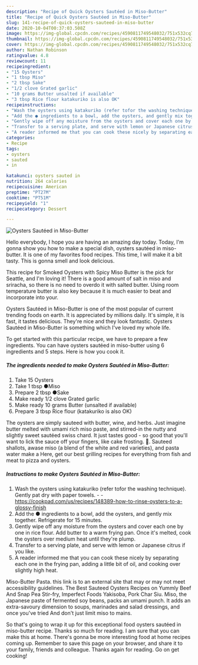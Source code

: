```yaml
---
description: "Recipe of Quick Oysters Sautéed in Miso-Butter"
title: "Recipe of Quick Oysters Sautéed in Miso-Butter"
slug: 141-recipe-of-quick-oysters-sauteed-in-miso-butter
date: 2020-10-04T00:37:03.508Z
image: https://img-global.cpcdn.com/recipes/4590811749548032/751x532cq70/oysters-sauteed-in-miso-butter-recipe-main-photo.jpg
thumbnail: https://img-global.cpcdn.com/recipes/4590811749548032/751x532cq70/oysters-sauteed-in-miso-butter-recipe-main-photo.jpg
cover: https://img-global.cpcdn.com/recipes/4590811749548032/751x532cq70/oysters-sauteed-in-miso-butter-recipe-main-photo.jpg
author: Nathan Robinson
ratingvalue: 4.8
reviewcount: 11
recipeingredient:
- "15 Oysters"
- "1 tbsp Miso"
- "2 tbsp Sake"
- "1/2 clove Grated garlic"
- "10 grams Butter unsalted if available"
- "3 tbsp Rice flour katakuriko is also OK"
recipeinstructions:
- "Wash the oysters using katakuriko (refer tofor the washing technique). Gently pat dry with paper towels.  https://cookpad.com/us/recipes/148389-how-to-rinse-oysters-to-a-glossy-finish"
- "Add the ● ingredients to a bowl, add the oysters, and gently mix together. Refrigerate for 15 minutes."
- "Gently wipe off any moisture from the oysters and cover each one by one in rice flour. Add butter to a warm frying pan. Once it&#39;s melted, cook the oysters over medium heat until they&#39;re plump."
- "Transfer to a serving plate, and serve with lemon or Japanese citrus if you like."
- "A reader informed me that you can cook these nicely by separating each one in the frying pan, adding a little bit of oil, and cooking over slightly high heat."
categories:
- Recipe
tags:
- oysters
- sauted
- in

katakunci: oysters sauted in 
nutrition: 264 calories
recipecuisine: American
preptime: "PT27M"
cooktime: "PT51M"
recipeyield: "1"
recipecategory: Dessert

---
```



![Oysters Sautéed in Miso-Butter](https://img-global.cpcdn.com/recipes/4590811749548032/751x532cq70/oysters-sauteed-in-miso-butter-recipe-main-photo.jpg)

Hello everybody, I hope you are having an amazing day today. Today, I'm gonna show you how to make a special dish, oysters sautéed in miso-butter. It is one of my favorites food recipes. This time, I will make it a bit tasty. This is gonna smell and look delicious.

This recipe for Smoked Oysters with Spicy Miso Butter is the pick for Seattle, and I&#39;m loving it! There is a good amount of salt in miso and sriracha, so there is no need to overdo it with salted butter. Using room temperature butter is also key because it is much easier to beat and incorporate into your.

Oysters Sautéed in Miso-Butter is one of the most popular of current trending foods on earth. It is appreciated by millions daily. It's simple, it is fast, it tastes delicious. They're nice and they look fantastic. Oysters Sautéed in Miso-Butter is something which I've loved my whole life.


To get started with this particular recipe, we have to prepare a few ingredients. You can have oysters sautéed in miso-butter using 6 ingredients and 5 steps. Here is how you cook it.

<!--inarticleads1-->

##### The ingredients needed to make Oysters Sautéed in Miso-Butter:

1. Take 15 Oysters
1. Take 1 tbsp ●Miso
1. Prepare 2 tbsp ●Sake
1. Make ready 1/2 clove Grated garlic
1. Make ready 10 grams Butter (unsalted if available)
1. Prepare 3 tbsp Rice flour (katakuriko is also OK)


The oysters are simply sauteed with butter, wine, and herbs. Just imagine butter melted with umami rich miso paste, and stirred-in the nutty and slightly sweet sautéed swiss chard. It just tastes good - so good that you&#39;ll want to lick the sauce off your fingers, like cake frosting. 🙂. Sauteed shallots, awase miso (a blend of the white and red varieties), and pasta water make a Here, get our best grilling recipes for everything from fish and meat to pizza and oysters. 

<!--inarticleads2-->

##### Instructions to make Oysters Sautéed in Miso-Butter:

1. Wash the oysters using katakuriko (refer tofor the washing technique). Gently pat dry with paper towels. -  - https://cookpad.com/us/recipes/148389-how-to-rinse-oysters-to-a-glossy-finish
1. Add the ● ingredients to a bowl, add the oysters, and gently mix together. Refrigerate for 15 minutes.
1. Gently wipe off any moisture from the oysters and cover each one by one in rice flour. Add butter to a warm frying pan. Once it&#39;s melted, cook the oysters over medium heat until they&#39;re plump.
1. Transfer to a serving plate, and serve with lemon or Japanese citrus if you like.
1. A reader informed me that you can cook these nicely by separating each one in the frying pan, adding a little bit of oil, and cooking over slightly high heat.


Miso-Butter Pasta. this link is to an external site that may or may not meet accessibility guidelines. The Best Sauteed Oysters Recipes on Yummly Beef And Snap Pea Stir-fry, Imperfect Foods Yakisoba, Pork Char Siu. Miso, the Japanese paste of fermented soy beans, packs an umami punch. It adds an extra-savoury dimension to soups, marinades and salad dressings, and once you&#39;ve tried And don&#39;t just limit miso to mains. 

So that's going to wrap it up for this exceptional food oysters sautéed in miso-butter recipe. Thanks so much for reading. I am sure that you can make this at home. There's gonna be more interesting food at home recipes coming up. Remember to save this page on your browser, and share it to your family, friends and colleague. Thanks again for reading. Go on get cooking!
